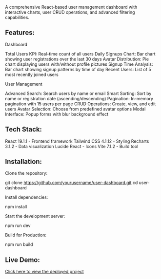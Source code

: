 A comprehensive React-based user management dashboard with interactive charts, user CRUD operations, and advanced filtering capabilities.

## Features: 

Dashboard

Total Users KPI: Real-time count of all users
Daily Signups Chart: Bar chart showing user registrations over the last 30 days
Avatar Distribution: Pie chart displaying users with/without profile pictures
Signup Time Analysis: Bar chart showing signup patterns by time of day
Recent Users: List of 5 most recently joined users

User Management

Advanced Search: Search users by name or email
Smart Sorting: Sort by name or registration date (ascending/descending)
Pagination: In-memory pagination with 15 users per page
CRUD Operations: Create, view, and edit users
Avatar Selection: Choose from predefined avatar options
Modal Interface: Popup forms with blur background effect



## Tech Stack:

React 19.1.1 - Frontend framework
Tailwind CSS 4.1.12 - Styling
Recharts 3.1.2 - Data visualization
Lucide React - Icons
Vite 7.1.2 - Build tool


## Installation:

Clone the repository:

git clone https://github.com/yourusername/user-dashboard.git
cd user-dashboard


Install dependencies:

npm install


Start the development server:

npm run dev


Build for Production:

npm run build



## Live Demo:

[Click here to view the deployed project](https://user-dashboard-7kljlwj6o-jayesh-gawalis-projects.vercel.app)

